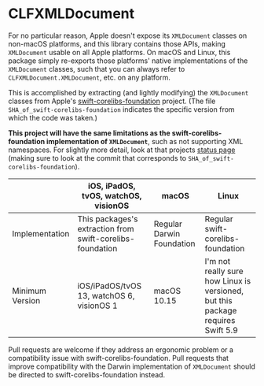 # CLFXMLDocument

For no particular reason, Apple doesn't expose its `XMLDocument` classes on non-macOS platforms, and this library contains those APIs, making `XMLDocument` usable on all Apple platforms. On macOS and Linux, this package simply re-exports those platforms' native implementations of the `XMLDocument` classes, such that you can always refer to `CLFXMLDocument.XMLDocument`, etc. on any platform.

This is accomplished by extracting (and lightly modifying) the `XMLDocument` classes from Apple's [swift-corelibs-foundation](https://github.com/apple/swift-corelibs-foundation) project. (The file `SHA_of_swift-corelibs-foundation` indicates the specific version from which the code was taken.)

**This project will have the same limitations as the swift-corelibs-foundation implementation of `XMLDocument`**, such as not supporting XML namespaces. For slightly more detail, look at that projects [status page](https://github.com/apple/swift-corelibs-foundation/blob/main/Docs/Status.md) (making sure to look at the commit that corresponds to `SHA_of_swift-corelibs-foundation`).

|                 | iOS, iPadOS, tvOS, watchOS, visionOS                      | macOS                     | Linux                                                                           |
|-----------------|-----------------------------------------------------------|---------------------------|---------------------------------------------------------------------------------|
| Implementation  | This packages's extraction from swift-corelibs-foundation | Regular Darwin Foundation | Regular swift-corelibs-foundation                                               |
| Minimum Version | iOS/iPadOS/tvOS 13, watchOS 6, visionOS 1                 | macOS 10.15               | I'm not really sure how Linux is versioned, but this package requires Swift 5.9 |

Pull requests are welcome if they address an ergonomic problem or a compatibility issue with swift-corelibs-foundation. Pull requests that improve compatibility with the Darwin implementation of `XMLDocument` should be directed to swift-corelibs-foundation instead.
